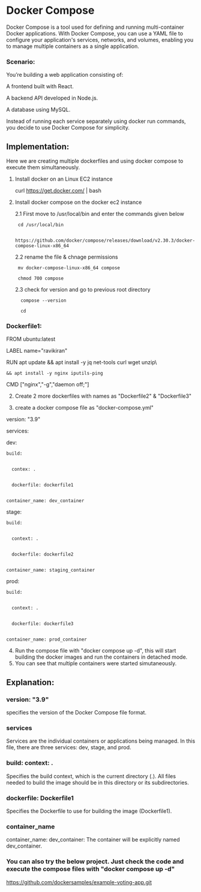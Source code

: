# Docker Compose
Docker Compose is a tool used for defining and running multi-container Docker applications. With Docker Compose, you can use a YAML file to configure your application's services, networks, and volumes, enabling you to manage multiple containers as a single application.

### Scenario: 
You’re building a web application consisting of: 

A frontend built with React. 

A backend API developed in Node.js. 

A database using MySQL. 

Instead of running each service separately using docker run commands, you decide to use Docker Compose for simplicity.

## Implementation:

Here we are creating multiple dockerfiles and using docker compose to execute them simultaneously.

1. Install docker on an Linux EC2 instance
   
   curl https://get.docker.com/ | bash
   
2. Install docker compose on the docker ec2 instance
   
   2.1 First move to /usr/local/bin and enter the commands given below
   
        cd /usr/local/bin
   
        https://github.com/docker/compose/releases/download/v2.30.3/docker-compose-linux-x86_64
   
   2.2 rename the file & chnage permissions
   
        mv docker-compose-linux-x86_64 compose
   
        chmod 700 compose
   
   2.3 check for version and go to previous root directory
   
         compose --version
   
         cd
   
### Dockerfile1:

FROM ubuntu:latest

LABEL name="ravikiran"

RUN apt update && apt install -y jq net-tools curl wget unzip\

    && apt install -y nginx iputils-ping

CMD ["nginx","-g","daemon off;"]

2. Create 2 more dockerfiles with names as "Dockerfile2" & "Dockerfile3"

3. create a docker compose file as "docker-compose.yml"
   
version: "3.9"


services:


  dev:

  
    build:

    
      contex: .

      
      dockerfile: dockerfile1

      
    container_name: dev_container

    
  stage:

  
    build:

    
      context: .

      
      dockerfile: dockerfile2

      
    container_name: staging_container

    
  prod:

  
    build:

    
      context: .

      
      dockerfile: dockerfile3

      
    container_name: prod_container

4. Run the compose file with "docker compose up -d", this will start building the docker images and run the containers in detached mode.
5. You can see that multiple containers were started simutaneously.

## Explanation:
### version: "3.9" 
specifies the version of the Docker Compose file format.
### services
Services are the individual containers or applications being managed. In this file, there are three services: dev, stage, and prod.
### build: context: .
Specifies the build context, which is the current directory (.). All files needed to build the image should be in this directory or its subdirectories.
### dockerfile: Dockerfile1
Specifies the Dockerfile to use for building the image (Dockerfile1).
### container_name
container_name: dev_container: The container will be explicitly named dev_container.

### You can also try the below project. Just check the code and execute the compose files with "docker compose up -d"
 
 https://github.com/dockersamples/example-voting-app.git
 
 
